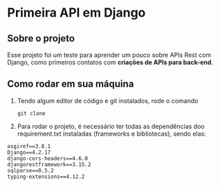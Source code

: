 # Primeira API em Django

## Sobre o projeto

Esse projeto foi um teste para aprender um pouco sobre APIs Rest com Django, como primeiros contatos com **criações de APIs para back-end**.

## Como rodar em sua máquina

1. Tendo algum editor de código e git instalados, rode o comando

   ```console
   git clone 
   ```

2. Para rodar o projeto, é necessário ter todas as dependências doo requirement.txt instaladas (frameworks e bibliotecas), sendo elas:

  ```console
  asgiref==3.8.1
  Django==4.2.17
  django-cors-headers==4.6.0
  djangorestframework==3.15.2
  sqlparse==0.5.2
  typing-extensions==4.12.2
  ```
